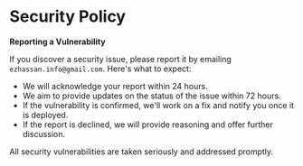 # Security Policy

**Reporting a Vulnerability**

If you discover a security issue, please report it by emailing `ezhassan.info@gmail.com`. Here's what to expect:

- We will acknowledge your report within 24 hours.
- We aim to provide updates on the status of the issue within 72 hours.
- If the vulnerability is confirmed, we'll work on a fix and notify you once it is deployed.
- If the report is declined, we will provide reasoning and offer further discussion.

All security vulnerabilities are taken seriously and addressed promptly.
